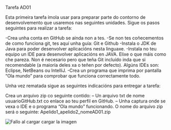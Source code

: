 Tarefa AD01

Esta primeira tarefa ímola usar para preparar parte do contorno de desenvolvemento que usaremos nas seguintes unidades. Sigue os pasos seguintes para realizar a tarefa:

-Crea unha conta en GitHub se aínda non a tes.
-Se non tes coñecementos de como funciona git, tes aquí unha guía: Git e Github
-Instala o JDK de Java para poder desenvolver aplicacións nesta linguaxe.
-Instala no teu equipo un IDE para desenvolver aplicacións en JAVA. Elixe o que máis como che pareza.
Non é necesario pero que teña Git incluído inda que si recomendable (a maioría deles xa o teñen por defecto).
Algúns IDEs son: Eclipse, NetBeans ou IntelliJ.
-Crea un programa que imprima por pantalla “Ola mundo” para comprobar que funciona correctamente todo.

Unha vez rematada sigue as seguintes indicacións para entregar a tarefa:

Crea un arquivo zip co seguinte contido:
– Un arquivo txt de nome usuarioGitHub.txt co enlace ao teu perfil en GitHub.
– Unha captura onde se vexa o IDE e o programa “Ola mundo” funcionando.
O nome do arquivo zip será o seguinte: Apelido1_apelido2_nomeAD01.zip

![Fallo al cargar cargar la imagen](https://github.com/hundios/Ola/blob/master/Ola%20Mundo.png)
